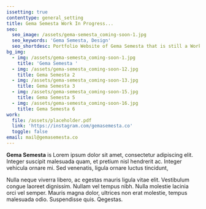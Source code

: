 ```yaml
---
issetting: true
contenttype: general_setting
title: Gema Semesta Work In Progress...
seo:
  seo_image: /assets/gema-semesta_coming-soon-1.jpg
  seo_keywords: 'Gema Semesta, Design'
  seo_shortdesc: Portfolio Website of Gema Semesta that is still a Work in Progress...
bg_img:
  - img: /assets/gema-semesta_coming-soon-1.jpg
    title: 'Gema Semesta '
  - img: /assets/gema-semesta_coming-soon-12.jpg
    title: Gema Semesta 2
  - img: /assets/gema-semesta_coming-soon-13.jpg
    title: Gema Semesta 3
  - img: /assets/gema-semesta_coming-soon-15.jpg
    title: Gema Semesta 5
  - img: /assets/gema-semesta_coming-soon-16.jpg
    title: Gema Semesta 6
work:
  file: /assets/placeholder.pdf
  link: 'https://instagram.com/gemasemesta.co'
  toggle: false
email: mail@gemasemesta.co
---
```

**Gema Semesta** is Lorem ipsum dolor sit amet, consectetur adipiscing elit. Integer suscipit malesuada quam, et pretium nisl hendrerit ac. Integer vehicula ornare mi. Sed venenatis, ligula ornare luctus tincidunt,

Nulla neque viverra libero, ac egestas mauris ligula vitae elit. Vestibulum congue laoreet dignissim. Nullam vel tempus nibh. Nulla molestie lacinia orci
vel semper. Mauris magna dolor, ultrices non erat molestie, tempus malesuada odio. Suspendisse quis. Qegestas.
